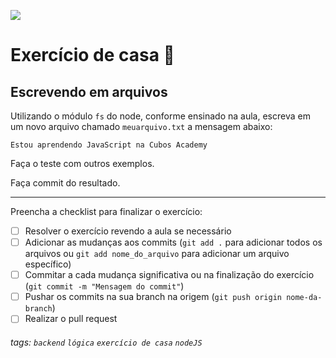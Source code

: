 ![](https://i.imgur.com/xG74tOh.png)

# Exercício  de casa 🏡

## Escrevendo em arquivos

Utilizando o módulo `fs` do node, conforme ensinado na aula, escreva em um novo arquivo chamado `meuarquivo.txt` a mensagem abaixo:

```
Estou aprendendo JavaScript na Cubos Academy
```

Faça o teste com outros exemplos.

Faça commit do resultado.

---

Preencha a checklist para finalizar o exercício:

-   [ ] Resolver o exercício revendo a aula se necessário
-   [ ] Adicionar as mudanças aos commits (`git add .` para adicionar todos os arquivos ou `git add nome_do_arquivo` para adicionar um arquivo específico)
-   [ ] Commitar a cada mudança significativa ou na finalização do exercício (`git commit -m "Mensagem do commit"`)
-   [ ] Pushar os commits na sua branch na origem (`git push origin nome-da-branch`)
-   [ ] Realizar o pull request

###### tags: `backend` `lógica` `exercício de casa` `nodeJS`
